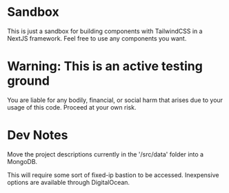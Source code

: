 # Sandbox
This is just a sandbox for building components with TailwindCSS in a NextJS framework. Feel free to use any components you want.

# Warning: This is an active testing ground
You are liable for any bodily, financial, or social harm that arises due to your usage of this code. Proceed at your own risk.


# Dev Notes
Move the project descriptions currently in the '/src/data' folder into a MongoDB.

This will require some sort of fixed-ip bastion to be accessed. Inexpensive options are available through DigitalOcean.